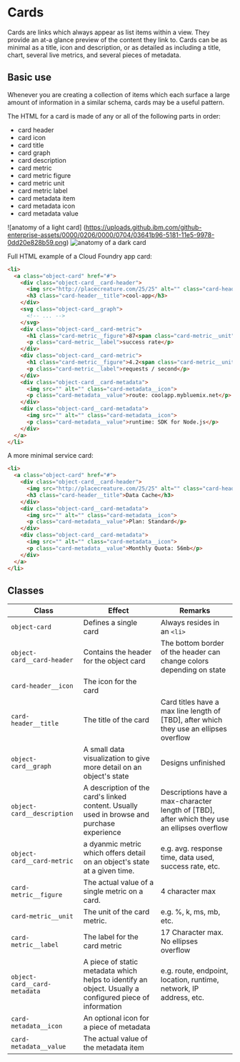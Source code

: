 # Cards
Cards are links which always appear as list items within a view. They provide an at-a glance preview of the content they link to. Cards can be as minimal as a title, icon and description, or as detailed as including a title,  chart, several live metrics, and several pieces of metadata.

## Basic use

Whenever you are creating a collection of items which each surface a large amount of information in a similar schema, cards may be a useful pattern.

The HTML for a card is made of any or all of the following parts in order:

- card header
 - card icon
 - card title
- card graph
- card description
- card metric
 - card metric figure
 - card metric unit
 - card metric label
- card metadata item
 - card metadata icon
 - card metadata value

![anatomy of a light card]
(https://uploads.github.ibm.com/github-enterprise-assets/0000/0206/0000/0704/03641b96-5181-11e5-9978-0dd20e828b59.png)
![anatomy of a dark card](https://uploads.github.ibm.com/github-enterprise-assets/0000/0206/0000/0707/19844864-5182-11e5-9b2b-b751c9673ad7.png)

Full HTML example of a Cloud Foundry app card:

```html
<li>
  <a class="object-card" href="#">
    <div class="object-card__card-header">
      <img src="http://placecreature.com/25/25" alt="" class="card-header__icon">
      <h3 class="card-header__title">cool-app</h3>
    </div>
    <svg class="object-card__graph">
      <!-- ... -->
    </svg>
    <div class="object-card__card-metric">
      <h1 class="card-metric__figure">87<span class="card-metric__unit">%</span></h1>
      <p class="card-metric__label">success rate</p>
    </div>
    <div class="object-card__card-metric">
      <h1 class="card-metric__figure">4.2<span class="card-metric__unit">k</span></h1>
      <p class="card-metric__label">requests / second</p>
    </div>
    <div class="object-card__card-metadata">
      <img src="" alt="" class="card-metadata__icon">
      <p class="card-metadata__value">route: coolapp.mybluemix.net</p>
    </div>
    <div class="object-card__card-metadata">
      <img src="" alt="" class="card-metadata__icon">
      <p class="card-metadata__value">runtime: SDK for Node.js</p>
    </div>
  </a>
</li>
```

A more minimal service card:

```html
<li>
  <a class="object-card" href="#">
    <div class="object-card__card-header">
      <img src="http://placecreature.com/25/25" alt="" class="card-header__icon">
      <h3 class="card-header__title">Data Cache</h3>
    </div>
    <div class="object-card__card-metadata">
      <img src="" alt="" class="card-metadata__icon">
      <p class="card-metadata__value">Plan: Standard</p>
    </div>
    <div class="object-card__card-metadata">
      <img src="" alt="" class="card-metadata__icon">
      <p class="card-metadata__value">Monthly Quota: 56mb</p>
    </div>
  </a>
</li>
```

## Classes
| Class | Effect | Remarks |
|-----------|--------|---------|
|`object-card`| Defines a single card | Always resides in an `<li>` |
|`object-card__card-header`| Contains the header for the object card | The bottom border of the header can change colors depending on state|
|`card-header__icon`| The icon for the card||
|`card-header__title`| The title of the card | Card titles have a max line length of [TBD], after which they use an ellipses overflow|
|`object-card__graph`| A small data visualization to give more detail on an object's state | Designs unfinished |
|`object-card__description`| A description of the card's linked content. Usually used in browse and purchase experience | Descriptions have a max-character length of [TBD], after which they use an ellipses overflow |
|`object-card__card-metric`| a dyanmic metric which offers detail on an object's state at a given time. | e.g. avg. response time, data used, success rate, etc. |
|`card-metric__figure`| The actual value of a single metric on a card. | 4 character max |
|`card-metric__unit`| The unit of the card metric. | e.g. %, k, ms, mb, etc. |
|`card-metric__label`| The label for the card metric | 17 Character max. No ellipses overflow |
|`object-card__card-metadata`| A piece of static metadata which helps to identify an object. Usually a configured piece of information | e.g. route, endpoint, location, runtime, network, IP address, etc. |
|`card-metadata__icon`| An optional icon for a piece of metadata ||
|`card-metadata__value`| The actual value of the metadata item ||